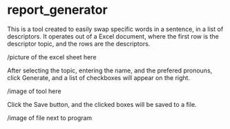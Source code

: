 # report_generator

This is a tool created to easily swap specific words in a sentence, in a list of descriptors. It operates out of a Excel document, where the first row is the descriptor topic, and the rows are the descriptors.

/picture of the excel sheet here

After selecting the topic, entering the name, and the prefered pronouns, click Generate, and a list of checkboxes will appear on the right.

/image of tool here

Click the Save button, and the clicked boxes will be saved to a file.

/image of file next to program
